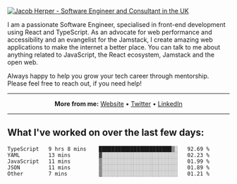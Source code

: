 [![Jacob Herper - Software Engineer and Consultant in the UK](https://res.cloudinary.com/jacobherper/image/upload/v1641506277/gh-image.png)](https://jacobherper.com/)

I am a passionate Software Engineer, specialised in front-end development using React and TypeScript. As an advocate for web performance and accessibility and an evangelist for the Jamstack, I create amazing web applications to make the internet a better place. You can talk to me about anything related to JavaScript, the React ecosystem, Jamstack and the open web.

Always happy to help you grow your tech career through mentorship. Please feel free to reach out, if you need help!

---

<p align="center">
  <strong>More from me:</strong> 
  <a href="https://jacobherper.com/">Website</a> •
  <a href="https://twitter.com/intent/follow?screen_name=jakeherp&tw_p=followbutton">Twitter</a> •
  <a href="https://www.linkedin.com/in/jacobherper/">LinkedIn</a>
</p>

---

## What I've worked on over the last few days:

<!--START_SECTION:waka-->

```text
TypeScript   9 hrs 8 mins    ███████████████████████▒░   92.69 %
YAML         13 mins         ▓░░░░░░░░░░░░░░░░░░░░░░░░   02.23 %
JavaScript   11 mins         ▒░░░░░░░░░░░░░░░░░░░░░░░░   01.99 %
JSON         11 mins         ▒░░░░░░░░░░░░░░░░░░░░░░░░   01.89 %
Other        7 mins          ▒░░░░░░░░░░░░░░░░░░░░░░░░   01.21 %
```

<!--END_SECTION:waka-->
